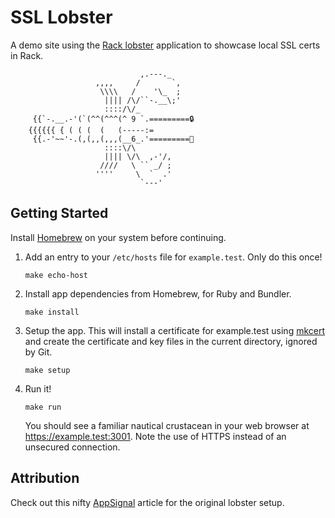 # SSL Lobster

A demo site using the [Rack lobster](https://www.rubydoc.info/gems/rack/Rack/Lobster) application to showcase local SSL certs in Rack.

```
                             ,.---._
                   ,,,,     /       `,
                    \\\\   /    '\_  ;
                     |||| /\/``-.__\;'
                     ::::/\/_
     {{`-.__.-'(`(^^(^^^(^ 9 `.=========🔒
    {{{{{{ { ( ( (  (   (-----:=
     {{.-'~~'-.(,(,,(,,,(__6_.'=========🔑
                     ::::\/\
                     |||| \/\  ,-'/,
                    ////   \ `` _/ ;
                   ''''     \  `  .'
                             `---'
```

## Getting Started

Install [Homebrew](https://docs.brew.sh/) on your system before continuing.

1. Add an entry to your `/etc/hosts` file for `example.test`. Only do this once!
   ```
   make echo-host
   ```

2. Install app dependencies from Homebrew, for Ruby and Bundler.
    ```
    make install
    ```

3. Setup the app. This will install a certificate for example.test using [mkcert](https://github.com/FiloSottile/mkcert) and create the certificate and key files in the current directory, ignored by Git.
    ```
    make setup
    ```

4. Run it!
    ```
    make run
    ```
    You should see a familiar nautical crustacean in your web browser at <https://example.test:3001>. Note the use of HTTPS instead of an unsecured connection.

## Attribution

Check out this nifty [AppSignal](https://blog.appsignal.com/2016/11/23/ruby-magic-building-a-30-line-http-server-in-ruby.html) article for the original lobster setup.
